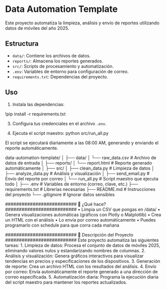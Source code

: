 # Data Automation Template

Este proyecto automatiza la limpieza, análisis y envío de reportes utilizando datos de móviles del año 2025.

## Estructura

- `data/`: Contiene los archivos de datos.
- `reports/`: Almacena los reportes generados.
- `src/`: Scripts de procesamiento y automatización.
- `.env`: Variables de entorno para configuración de correo.
- `requirements.txt`: Dependencias del proyecto.

## Uso

1. Instala las dependencias:
   
!pip install -r requirements.txt

3. Configura tus credenciales en el archivo `.env`.

4. Ejecuta el script maestro:
python src/run_all.py

El script se ejecutará diariamente a las 08:00 AM, generando y enviando el reporte automáticamente.


data-automation-template/
│
├── data/
│   └── raw_data.csv           # Archivo de datos de entrada
│
├── reports/
│   └── report.html            # Reporte generado automáticamente
│
├── src/
│   ├── clean_data.py          # Limpieza de datos
│   ├── analyze_data.py        # Análisis y visualización
│   ├── send_email.py          # Envío del reporte por correo
│   └── run_all.py             # Script maestro que ejecuta todo
│
├── .env                       # Variables de entorno (correo, clave, etc.)
├── requirements.txt           # Librerías necesarias
├── README.md                  # Instrucciones del proyecto
└── .gitignore                 # Ignorar datos sensibles


##########################
🧪 ¿Qué hace?
##########################
	•	Limpia un CSV que pongas en /data/
	•	Genera visualizaciones automáticas (gráficos con Plotly o Matplotlib)
	•	Crea un HTML con el análisis
	•	Lo envía por correo automáticamente
	•	Puedes programarlo con schedule para que corra cada mañana

##########################
🧪 Descripción del Proyecto
##########################
Este proyecto automatiza las siguientes tareas:
	1.	Limpieza de datos: Procesa el conjunto de datos de móviles 2025, eliminando valores nulos y estandarizando nombres de columnas.
	2.	Análisis y visualización: Genera gráficos interactivos para visualizar tendencias en precios y especificaciones de los dispositivos.
	3.	Generación de reporte: Crea un archivo HTML con los resultados del análisis.
	4.	Envío por correo: Envía automáticamente el reporte generado a una dirección de correo especificada.
	5.	Automatización diaria: Programa la ejecución diaria del script maestro para mantener los reportes actualizados.
